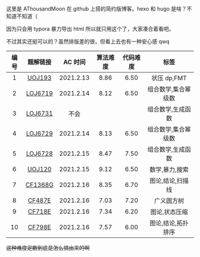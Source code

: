 这里是 AThousandMoon 在 github 上搭的简约版博客。hexo 和 hugo 是啥？不知道不知道（

因为只会用 typora 暴力导出 html 所以就只用这个了，大家凑合着看吧。

不过其实还挺可以的？虽然排版差的很，但看上去也有一种安心感 qwq

| 编号 |             题解链接             |   AC 时间   | 算法难度 | 代码难度 |        标签         |
| :--: | :------------------------------: | :---------: | :------: | :------: | :-----------------: |
| $1$  |     [UOJ193](./UOJ193.html)      | $2021.2.13$ |  $8.86$  |  $6.50$  |     状压 dp,FMT     |
| $2$  |    [LOJ6719](./LOJ6719.html)     | $2021.2.14$ |  $8.12$  |  $6.50$  | 组合数学,集合幂级数 |
| $3$  | [LOJ6731](https://loj.ac/p/6731) |    不会     |          |          |  组合数学,生成函数  |
| $4$  |    [LOJ6729](./LOJ6729.html)     | $2021.2.14$ |  $8.13$  |  $6.50$  | 组合数学,集合幂级数 |
| $5$  |    [LOJ6728](./LOJ6728.html)     | $2021.2.15$ |  $8.47$  |  $7.50$  |  组合数学,生成函数  |
| $6$  |     [UOJ120](./UOJ120.html)      | $2021.2.15$ |  $9.12$  |  $6.50$  |   数学,暴力,搜索    |
| $7$  |    [CF1368G](./CF1368G.html)     | $2021.2.16$ |  $8.35$  |  $6.70$  |  图论,结论,扫描线   |
| $8$  |     [CF487E](./CF487E.html)      | $2021.2.16$ |  $7.03$  |  $7.20$  |     广义圆方树      |
| $9$  |     [CF718E](./CF718E.html)      | $2021.2.16$ |  $7.34$  |  $6.20$  |    图论,状态压缩    |
| $10$ |     [CF798E](./CF798E.html)      | $2021.2.16$ |  $7.57$  |  $6.00$  | 图论,结论,拓扑排序  |

~~这种难度定数到底是怎么搞出来的啊~~

